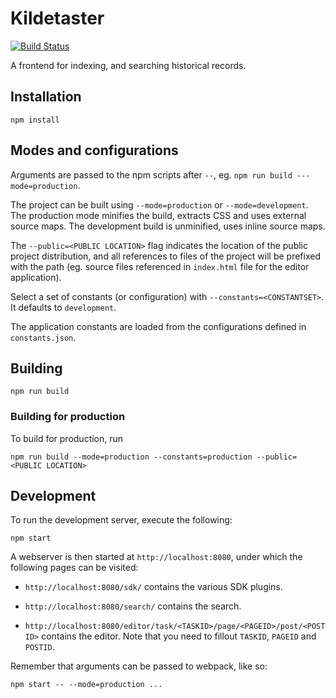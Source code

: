 Kildetaster
===========

[![Build Status](https://travis-ci.org/CopenhagenCityArchives/Kildetaster.svg?branch=master)](https://travis-ci.org/CopenhagenCityArchives/Kildetaster)

A frontend for indexing, and searching historical records.

Installation
------------

```
npm install
```

Modes and configurations
------------------------

Arguments are passed to the npm scripts after `--`, eg.
`npm run build ---mode=production`.

The project can be built using `--mode=production` or `--mode=development`. The
production mode minifies the build, extracts CSS and uses external source maps.
The development build is unminified, uses inline source maps.

The `--public=<PUBLIC LOCATION>` flag indicates the location of the public
project distribution, and all references to files of the project will be
prefixed with the path (eg. source files referenced in `index.html` file for the
editor application).

Select a set of constants (or configuration) with `--constants=<CONSTANTSET>`. It
defaults to `development`.

The application constants are loaded from the configurations defined in
`constants.json`.

Building
--------

```
npm run build
```

### Building for production

To build for production, run
```
npm run build --mode=production --constants=production --public=<PUBLIC LOCATION>
```

Development
-----------

To run the development server, execute the following:

```
npm start
```

A webserver is then started at `http://localhost:8080`, under which the following 
pages can be visited:

- `http://localhost:8080/sdk/` contains the various SDK plugins.

- `http://localhost:8080/search/` contains the search.

- `http://localhost:8080/editor/task/<TASKID>/page/<PAGEID>/post/<POSTID>`
  contains the editor. Note that you need to fillout `TASKID`, `PAGEID` and `POSTID`.

Remember that arguments can be passed to webpack, like so:

```
npm start -- --mode=production ...
```